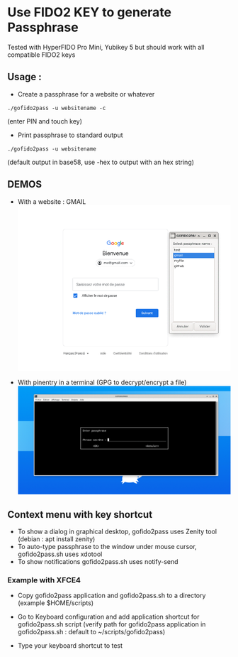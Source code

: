 # Use FIDO2 KEY to generate Passphrase

Tested with HyperFIDO Pro Mini, Yubikey 5 but should work with all compatible FIDO2 keys 

## Usage :

- Create a passphrase for a website or whatever
```
./gofido2pass -u websitename -c
```
(enter PIN and touch key)

- Print passphrase to standard output
```
./gofido2pass -u websitename
```
(default output in base58, use -hex to output with an hex string)

## DEMOS

- With a website : GMAIL
![GOFIDO2PASS with GMAIL](https://github.com/odatam/gofido2pass/raw/main/demos/gofido2pass_gmail.gif "GMAIL")

- With pinentry in a terminal (GPG to decrypt/encrypt a file)
![GOFIDO2PASS with PINENTRY](https://github.com/odatam/gofido2pass/raw/main/demos/gofido2pass_pinentry.gif "PINENTRY (GPG)")

## Context menu with key shortcut

- To show a dialog in graphical desktop, gofido2pass uses Zenity tool (debian : apt install zenity)
- To auto-type passphrase to the window under mouse cursor, gofido2pass.sh uses xdotool
- To show notifications gofido2pass.sh uses notify-send

### Example with XFCE4

- Copy gofido2pass application and gofido2pass.sh to a directory (example $HOME/scripts)

- Go to Keyboard configuration and add application shortcut for gofido2pass.sh script
 (verify path for gofido2pass application in gofido2pass.sh : default to ~/scripts/gofido2pass)
 
- Type your keyboard shortcut to test



